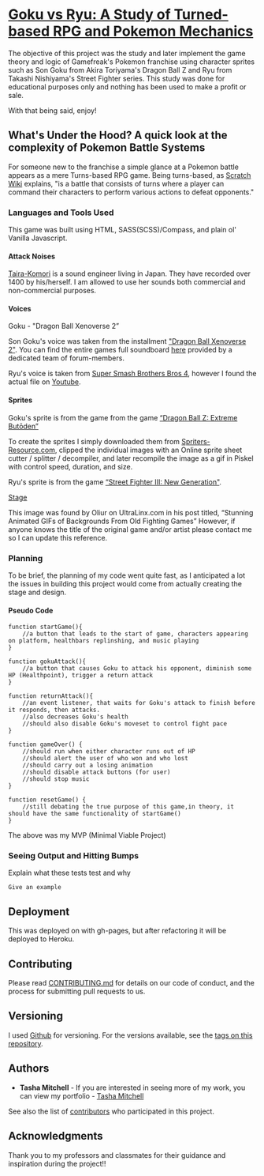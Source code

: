 # [Goku vs Ryu: A Study of Turned-based RPG and Pokemon Mechanics](https://tamitchell.github.io/simple-game)

The objective of this project was the study and later implement the game theory and logic of Gamefreak's Pokemon franchise using character sprites such as Son Goku from Akira Toriyama's Dragon Ball Z and Ryu from Takashi Nishiyama's Street Fighter series. This study was done for educational purposes only and nothing has been used to make a profit or sale.  

With that being said, enjoy!

## What's Under the Hood? A quick look at the complexity of Pokemon Battle Systems

For someone new to the franchise a simple glance at a Pokemon battle appears as a mere Turns-based RPG game. Being turns-based, as [Scratch Wiki](https://en.scratch-wiki.info/wiki/Turn-Based_RPG) explains, "is a battle that consists of turns where a player can command their characters to perform various actions to defeat opponents." 

### Languages and Tools Used

This game was built using HTML, SASS(SCSS)/Compass, and plain ol' Vanilla Javascript.

#### Attack Noises
[Taira-Komori](http://taira-komori.jpn.org/attack01en.html) is a sound engineer living in Japan. They have recorded over 1400 by his/herself. I am allowed to use her sounds both commercial and non-commercial purposes.

#### Voices

Goku - "Dragon Ball Xenoverse 2”
			
Son Goku's voice was taken from the installment ["Dragon Ball Xenoverse 2"](https://en.wikipedia.org/wiki/Dragon_Ball_Xenoverse_2). You can find the entire games full soundboard [here](https://www.sounds-resource.com/pc_computer/dragonballxenoverse2/) provided by a dedicated team of forum-members.

Ryu's voice is taken from [Super Smash Brothers Bros 4](https://www.ssbwiki.com/Ryu_(SSB4)), however I found the actual file on [Youtube](https://www.youtube.com/watch?v=WeqWtBUhfqE).

#### Sprites

Goku's sprite is from the game from the game [“Dragon Ball Z: Extreme Butōden”](https://www.spriters-resource.com/3ds/dragonballzextremebutoden/sheet/67255/)

To create the sprites I simply downloaded them from [Spriters-Resource.com](https://www.spriters-resource.com/), clipped the individual images with an Online sprite sheet cutter / splitter / decompiler, and later recompile the image as a gif in Piskel with control speed, duration, and size.

Ryu's sprite is from the game [“Street Fighter III: New Generation"](http://wiki.shoryuken.com/Ryu_(3S)).

[Stage](https://theultralinx.com/.image/c_limit%2Ccs_srgb%2Cq_auto:good%2Cw_700/MTI5MDI0MjczNjc4NTA1MjM0/do2wa2j.webp)

This image was found by Oliur on UltraLinx.com in his post titled, “Stunning Animated GIFs of Backgrounds From Old Fighting Games” However, if anyone knows the title of the original game and/or artist please contact me so I can update this reference.

### Planning

To be brief, the planning of my code went quite fast, as I anticipated a lot the issues in building this project would come from actually creating the stage and design.

#### Pseudo Code

```
function startGame(){
	//a button that leads to the start of game, characters appearing on platform, healthbars replinshing, and music playing
}

function gokuAttack(){
	//a button that causes Goku to attack his opponent, diminish some HP (Healthpoint), trigger a return attack
}

function returnAttack(){
	//an event listener, that waits for Goku's attack to finish before it responds, then attacks. 
	//also decreases Goku's health
	//should also disable Goku's moveset to control fight pace
}

function gameOver() {
	//should run when either character runs out of HP
	//should alert the user of who won and who lost
	//should carry out a losing animation
	//should disable attack buttons (for user)
	//should stop music
}

function resetGame() {
	//still debating the true purpose of this game,in theory, it should have the same functionality of startGame()
}

```

The above was my MVP (Minimal Viable Project)

### Seeing Output and Hitting Bumps


Explain what these tests test and why

```
Give an example
```

## Deployment

This was deployed on with gh-pages, but after refactoring it will be deployed to Heroku.

## Contributing

Please read [CONTRIBUTING.md](https://gist.github.com/PurpleBooth/b24679402957c63ec426) for details on our code of conduct, and the process for submitting pull requests to us.

## Versioning

I used [Github](http://github.com/) for versioning. For the versions available, see the [tags on this repository](https://github.com/tamitchell/simple-game/tags). 

## Authors

* **Tasha Mitchell** - If you are interested in seeing more of my work, you can view my portfolio - [Tasha Mitchell](www.tamitchell.github.io)

See also the list of [contributors](https://github.com/your/project/contributors) who participated in this project.

## Acknowledgments

Thank you to my professors and classmates for their guidance and inspiration during the project!!
